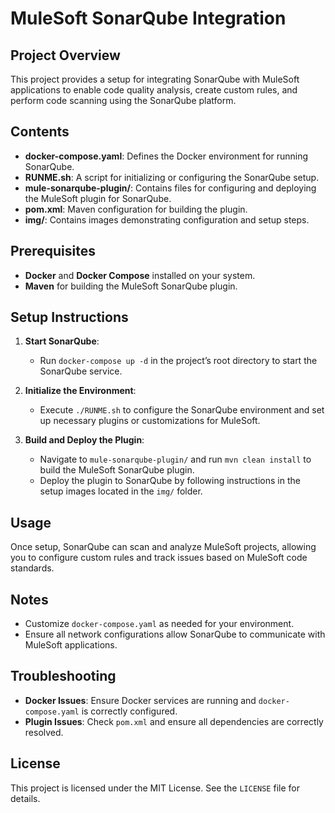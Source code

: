 # MuleSoft SonarQube Integration

## Project Overview

This project provides a setup for integrating SonarQube with MuleSoft applications to enable code quality analysis, create custom rules, and perform code scanning using the SonarQube platform.

## Contents

- **docker-compose.yaml**: Defines the Docker environment for running SonarQube.
- **RUNME.sh**: A script for initializing or configuring the SonarQube setup.
- **mule-sonarqube-plugin/**: Contains files for configuring and deploying the MuleSoft plugin for SonarQube.
- **pom.xml**: Maven configuration for building the plugin.
- **img/**: Contains images demonstrating configuration and setup steps.

## Prerequisites

- **Docker** and **Docker Compose** installed on your system.
- **Maven** for building the MuleSoft SonarQube plugin.

## Setup Instructions

1. **Start SonarQube**:
   - Run `docker-compose up -d` in the project’s root directory to start the SonarQube service.

2. **Initialize the Environment**:
   - Execute `./RUNME.sh` to configure the SonarQube environment and set up necessary plugins or customizations for MuleSoft.

3. **Build and Deploy the Plugin**:
   - Navigate to `mule-sonarqube-plugin/` and run `mvn clean install` to build the MuleSoft SonarQube plugin.
   - Deploy the plugin to SonarQube by following instructions in the setup images located in the `img/` folder.

## Usage

Once setup, SonarQube can scan and analyze MuleSoft projects, allowing you to configure custom rules and track issues based on MuleSoft code standards.

## Notes

- Customize `docker-compose.yaml` as needed for your environment.
- Ensure all network configurations allow SonarQube to communicate with MuleSoft applications.

## Troubleshooting

- **Docker Issues**: Ensure Docker services are running and `docker-compose.yaml` is correctly configured.
- **Plugin Issues**: Check `pom.xml` and ensure all dependencies are correctly resolved.

## License

This project is licensed under the MIT License. See the `LICENSE` file for details.